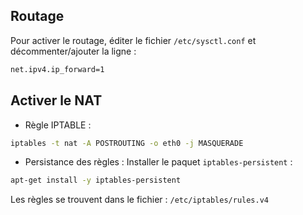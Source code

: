 ## Routage
Pour activer le routage, éditer le fichier <code>/etc/sysctl.conf</code> et décommenter/ajouter la ligne :
```bash
net.ipv4.ip_forward=1
```

## Activer le NAT
* Règle IPTABLE :
```bash
iptables -t nat -A POSTROUTING -o eth0 -j MASQUERADE
```

* Persistance des règles :
Installer le paquet <code>iptables-persistent</code> :
```bash
apt-get install -y iptables-persistent
```

Les règles se trouvent dans le fichier : <code>/etc/iptables/rules.v4</code>
